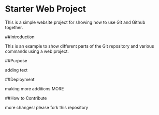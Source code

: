 # Starter Web Project

This is a simple website project for showing how to use Git and Github together.

##Introduction

This is an example to show different parts of the Git repository and various commands using a web project.

##Purpose

adding text

##Deployment

making more additions
MORE

##How to Contribute

more changes!
please fork this repository